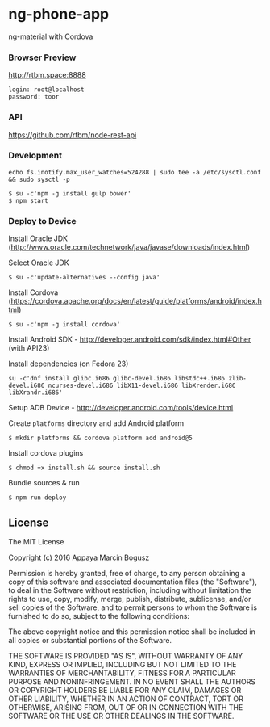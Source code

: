 # ng-phone-app

ng-material with Cordova

### Browser Preview

http://rtbm.space:8888

```
login: root@localhost
password: toor
```

### API
https://github.com/rtbm/node-rest-api

### Development

```shell
echo fs.inotify.max_user_watches=524288 | sudo tee -a /etc/sysctl.conf && sudo sysctl -p
```

```shell
$ su -c'npm -g install gulp bower'
$ npm start
```

### Deploy to Device

Install Oracle JDK (http://www.oracle.com/technetwork/java/javase/downloads/index.html)

Select Oracle JDK

```shell
$ su -c'update-alternatives --config java'
```

Install Cordova (https://cordova.apache.org/docs/en/latest/guide/platforms/android/index.html)
```shell
$ su -c'npm -g install cordova'
```

Install Android SDK - http://developer.android.com/sdk/index.html#Other (with API23)

Install dependencies (on Fedora 23)
```shell
su -c'dnf install glibc.i686 glibc-devel.i686 libstdc++.i686 zlib-devel.i686 ncurses-devel.i686 libX11-devel.i686 libXrender.i686 libXrandr.i686'
```

Setup ADB Device - http://developer.android.com/tools/device.html

Create `platforms` directory and add Android platform
```shell
$ mkdir platforms && cordova platform add android@5
```

Install cordova plugins
```shell
$ chmod +x install.sh && source install.sh
```

Bundle sources & run
```shell
$ npm run deploy
```

## License

The MIT License

Copyright (c) 2016 Appaya Marcin Bogusz

Permission is hereby granted, free of charge, to any person obtaining a copy
of this software and associated documentation files (the "Software"), to deal
in the Software without restriction, including without limitation the rights
to use, copy, modify, merge, publish, distribute, sublicense, and/or sell
copies of the Software, and to permit persons to whom the Software is
furnished to do so, subject to the following conditions:

The above copyright notice and this permission notice shall be included in
all copies or substantial portions of the Software.

THE SOFTWARE IS PROVIDED "AS IS", WITHOUT WARRANTY OF ANY KIND, EXPRESS OR
IMPLIED, INCLUDING BUT NOT LIMITED TO THE WARRANTIES OF MERCHANTABILITY,
FITNESS FOR A PARTICULAR PURPOSE AND NONINFRINGEMENT. IN NO EVENT SHALL THE
AUTHORS OR COPYRIGHT HOLDERS BE LIABLE FOR ANY CLAIM, DAMAGES OR OTHER
LIABILITY, WHETHER IN AN ACTION OF CONTRACT, TORT OR OTHERWISE, ARISING FROM,
OUT OF OR IN CONNECTION WITH THE SOFTWARE OR THE USE OR OTHER DEALINGS IN
THE SOFTWARE.